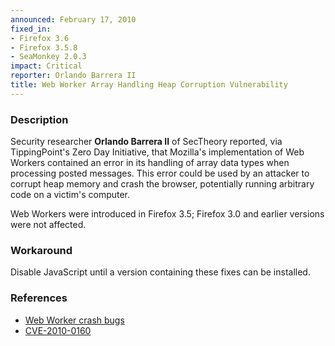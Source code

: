 ```yaml
---
announced: February 17, 2010
fixed_in:
- Firefox 3.6
- Firefox 3.5.8
- SeaMonkey 2.0.3
impact: Critical
reporter: Orlando Barrera II
title: Web Worker Array Handling Heap Corruption Vulnerability
---
```


<h3>Description</h3>

<p>Security researcher <strong>Orlando Barrera II</strong> of SecTheory reported,
via TippingPoint's Zero Day Initiative, that Mozilla's implementation
of Web Workers contained an error in its handling of array data types
when processing posted messages.  This error could be used by an
attacker to corrupt heap memory and crash the browser, potentially
running arbitrary code on a victim's computer.</p>

<p class="note">Web Workers were introduced in Firefox 3.5; Firefox 3.0
and earlier versions were not affected.
</p>

<h3>Workaround</h3>

<p>Disable JavaScript until a version containing these fixes can be installed.</p>

<h3>References</h3>

<ul>
  <li><a href="https://bugzilla.mozilla.org/buglist.cgi?bug_id=533000,534051,531222">Web Worker crash bugs</a></li>
  <li><a class="ex-ref" href="http://cve.mitre.org/cgi-bin/cvename.cgi?name=CVE-2010-0160">CVE-2010-0160</a></li>
</ul>




